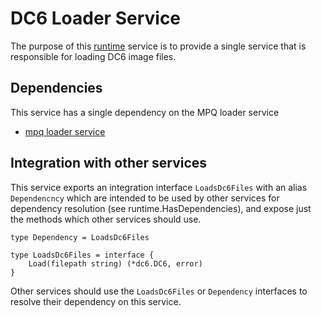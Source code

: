 # DC6 Loader Service
The purpose of this [runtime](https://github.com/gravestench/runtime) service is
to provide a single service that is responsible for loading DC6 image files.

## Dependencies
This service has a single dependency on the MPQ loader service
* [mpq loader service](../mpqLoader)

## Integration with other services
This service exports an integration interface `LoadsDc6Files` with an alias
`Dependencncy` which are intended to be used by other services for dependency
resolution (see runtime.HasDependencies), and expose just the methods which
other services should use.
```golang
type Dependency = LoadsDc6Files

type LoadsDc6Files = interface {
    Load(filepath string) (*dc6.DC6, error)
}
```

Other services should use the `LoadsDc6Files` or `Dependency` interfaces to resolve
their dependency on this service.
